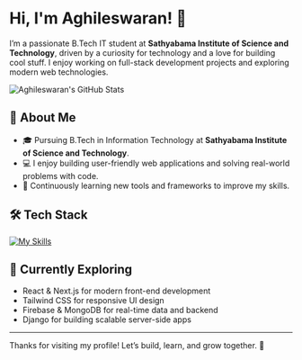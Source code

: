 # Hi, I'm Aghileswaran! 👋

I’m a passionate B.Tech IT student at **Sathyabama Institute of Science and Technology**, driven by a curiosity for technology and a love for building cool stuff. I enjoy working on full-stack development projects and exploring modern web technologies.

![Aghileswaran's GitHub Stats](https://github-readme-stats.vercel.app/api?username=aghilesh26&theme=vue-dark&show_icons=true&hide_border=true&count_private=true)

## 🚀 About Me

- 🎓 Pursuing B.Tech in Information Technology at **Sathyabama Institute of Science and Technology**.
- 💻 I enjoy building user-friendly web applications and solving real-world problems with code.
- 🌱 Continuously learning new tools and frameworks to improve my skills.

## 🛠️ Tech Stack

[![My Skills](https://skillicons.dev/icons?i=html,css,js,react,nextjs,tailwind,python,django,mongodb,firebase)](https://skillicons.dev)

## 🌱 Currently Exploring

- React & Next.js for modern front-end development  
- Tailwind CSS for responsive UI design  
- Firebase & MongoDB for real-time data and backend  
- Django for building scalable server-side apps

---

Thanks for visiting my profile! Let’s build, learn, and grow together. 🚀
